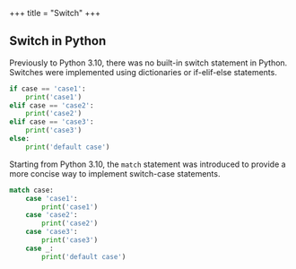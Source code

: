 +++
title = "Switch"
+++

## Switch in Python

Previously to Python 3.10, there was no built-in switch statement in Python. Switches were implemented using dictionaries or if-elif-else statements.

```python
if case == 'case1':
    print('case1')
elif case == 'case2':
    print('case2')
elif case == 'case3':
    print('case3')
else:
    print('default case')
```

Starting from Python 3.10, the `match` statement was introduced to provide a more concise way to implement switch-case statements.

```python
match case:
    case 'case1':
        print('case1')
    case 'case2':
        print('case2')
    case 'case3':
        print('case3')
    case _:
        print('default case')
```
